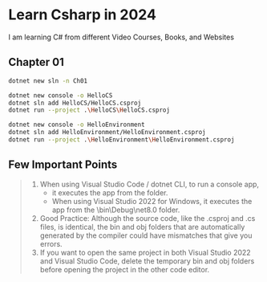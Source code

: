 # Learn Csharp in 2024

I am learning C# from different Video Courses, Books, and Websites

## Chapter 01

```bash
dotnet new sln -n Ch01

dotnet new console -o HelloCS
dotnet sln add HelloCS/HelloCS.csproj
dotnet run --project .\HelloCS\HelloCS.csproj

dotnet new console -o HelloEnvironment
dotnet sln add HelloEnvironment/HelloEnvironment.csproj
dotnet run --project .\HelloEnvironment\HelloEnvironment.csproj
```

## Few Important Points

> 1. When using Visual Studio Code / dotnet CLI, to run a console app,
>    - it executes the app from the <projectname> folder.
>    - When using Visual Studio 2022 for Windows, it executes the app from the <projectname>\bin\Debug\net8.0 folder.
> 1. Good Practice: Although the source code, like the .csproj and .cs files, is identical, the bin and obj folders that are automatically generated by the compiler could have mismatches that give you errors.
> 1. If you want to open the same project in both Visual Studio 2022 and Visual Studio Code, delete the temporary bin and obj folders before opening the project in the other code editor.
